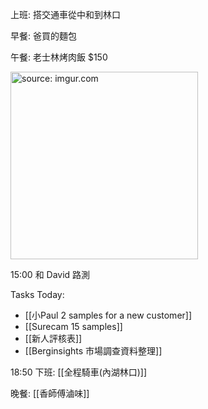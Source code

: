 
上班: 搭交通車從中和到林口

早餐: 爸買的麵包

午餐: 老士林烤肉飯 $150

<a href="https://imgur.com/YqZRAas"><img src="https://i.imgur.com/YqZRAas.jpg" title="source: imgur.com" width="300px"/></a>


15:00 和 David 路測

Tasks Today:
- [[小Paul 2 samples for a  new customer]]
- [[Surecam 15 samples]]
- [[新人評核表]]
- [[Berginsights 市場調查資料整理]]

18:50 下班: [[全程騎車(內湖林口)]]

晚餐: [[香師傅滷味]]